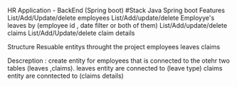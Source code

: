 HR Application - BackEnd (Spring boot)
#Stack
Java
Spring boot
Features
List/Add/Update/delete employees
List/Add/update/delete Employye's leaves by (employee id , date filter or both of them)
List/Add/update/delete  claims
List/Add/Update/delete claim details

Structure
Resuable entitys throught the project
employees
leaves
claims

Descreption :
create entity for employees that is connected to the otehr two tables (leaves ,claims).
leaves entity are connected to (leave type) 
claims entity are conntected to (claims details) 


